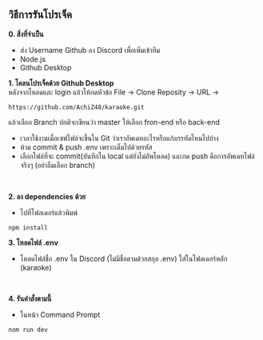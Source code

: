 ﻿## วิธีการรันโปรเจ็ค
**0. สิ่งที่จำเป็น**
- ส่ง Username Github ลง Discord เพื่อเพิ่มเข้าทีม
- Node.js
- Github Desktop

**1. โคลนโปรเจ็คด้วย Github Desktop**<br>
หลังจากโหลดและ login แล้วให้กดหัวข้อ File -> Clone Reposity -> URL ->
```console
https://github.com/AchiZ48/karaoke.git
```
แล้วเลือก Branch ปกติจะเขียนว่า master ให้เลือก fron-end หรือ back-end<br>
- เวลาใช้งานเมื่อเซฟไฟล์จะขึ้นใน Git ว่าเราอัพเดทอะไรหรือแก้บรรทัดไหนไปบ้าง<br>
- ห้าม commit & push .env เพราะเต็มไปด้วยรหัส
- เลือกไฟล์ที่จะ commit(บันทึกใน local แต่ยังไม่อัพโหลด) และกด push คือการอัพเดทไฟล์จริงๆ (อย่าลืมเลือก branch)<br>
<br>

**2. ลง dependencies ด้วย**<br>
- ไปที่โฟลเดอร์แล้วพิมพ์<br>

```console
npm install
```

**3. โหลดไฟล์ .env**<br>
- โหลดไฟล์ชื่อ .env ใน Discord (ไม่มีชื่อตามด้วยสกุล .env) ใส่ในโฟลเดอร์หลัก (karaoke)<br>
<br>

**4. รันคำสั่งตามนี้**<br>
- ในหน้า Command Prompt<br>
```console
nom run dev
```